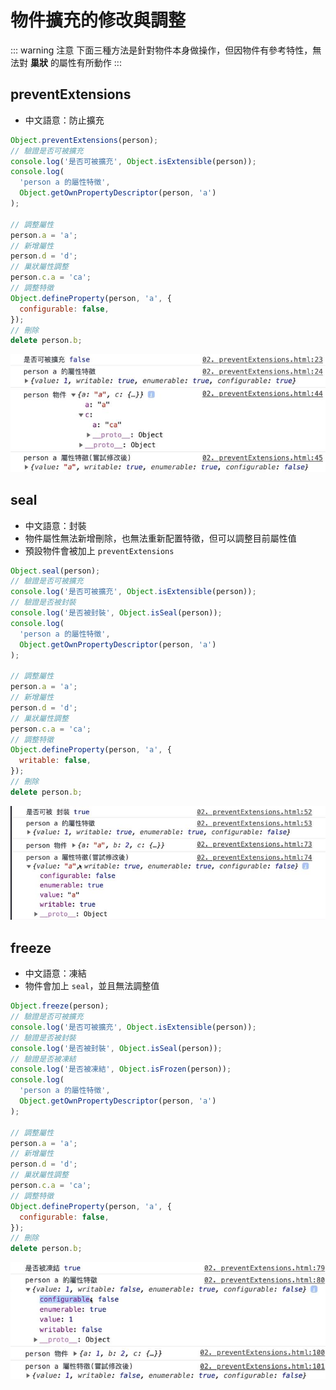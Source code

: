 # 物件擴充的修改與調整

::: warning 注意
下面三種方法是針對物件本身做操作，但因物件有參考特性，無法對 **巢狀** 的屬性有所動作
:::

## preventExtensions

- 中文語意：防止擴充

```js
Object.preventExtensions(person);
// 驗證是否可被擴充
console.log('是否可被擴充', Object.isExtensible(person));
console.log(
  'person a 的屬性特徵',
  Object.getOwnPropertyDescriptor(person, 'a')
);

// 調整屬性
person.a = 'a';
// 新增屬性
person.d = 'd';
// 巢狀屬性調整
person.c.a = 'ca';
// 調整特徵
Object.defineProperty(person, 'a', {
  configurable: false,
});
// 刪除
delete person.b;
```

![輸出結果](./prevent-extension.jpg)

## seal

- 中文語意：封裝
- 物件屬性無法新增刪除，也無法重新配置特徵，但可以調整目前屬性值
- 預設物件會被加上 `preventExtensions`

```js
Object.seal(person);
// 驗證是否可被擴充
console.log('是否可被擴充', Object.isExtensible(person));
// 驗證是否被封裝
console.log('是否被封裝', Object.isSeal(person));
console.log(
  'person a 的屬性特徵',
  Object.getOwnPropertyDescriptor(person, 'a')
);

// 調整屬性
person.a = 'a';
// 新增屬性
person.d = 'd';
// 巢狀屬性調整
person.c.a = 'ca';
// 調整特徵
Object.defineProperty(person, 'a', {
  writable: false,
});
// 刪除
delete person.b;
```

![輸出結果](./seal.jpg)

## freeze

- 中文語意：凍結
- 物件會加上 `seal`，並且無法調整值

```js
Object.freeze(person);
// 驗證是否可被擴充
console.log('是否可被擴充', Object.isExtensible(person));
// 驗證是否被封裝
console.log('是否被封裝', Object.isSeal(person));
// 驗證是否被凍結
console.log('是否被凍結', Object.isFrozen(person));
console.log(
  'person a 的屬性特徵',
  Object.getOwnPropertyDescriptor(person, 'a')
);

// 調整屬性
person.a = 'a';
// 新增屬性
person.d = 'd';
// 巢狀屬性調整
person.c.a = 'ca';
// 調整特徵
Object.defineProperty(person, 'a', {
  configurable: false,
});
// 刪除
delete person.b;
```

![輸出結果](./freeze.jpg)
